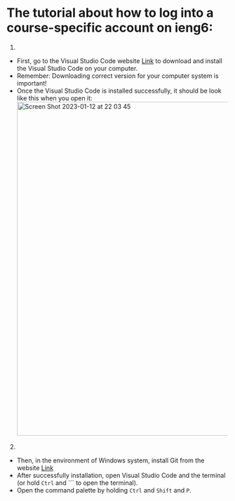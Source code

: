# The tutorial about how to log into a course-specific account on ieng6:
1. 
- First, go to the Visual Studio Code website [Link](https://code.visualstudio.com/) to download and install the Visual Studio Code on your computer. 
- Remember: Downloading correct version for your computer system is important!
- Once the Visual Studio Code is installed successfully, it should be look like this when you open it:<img width="761" alt="Screen Shot 2023-01-12 at 22 03 45" src="https://user-images.githubusercontent.com/122571811/212253011-84616609-3be1-4deb-8af1-bbdfe89387fe.png">
2. 
- Then, in the environment of Windows system, install Git from the website [Link](https://gitforwindows.org/)
- After successfully installation, open Visual Studio Code and the terminal (or hold `Ctrl` and ``` to open the terminal).
- Open the command palette by holding `Ctrl` and `Shift` and `P`.
                                                                               
